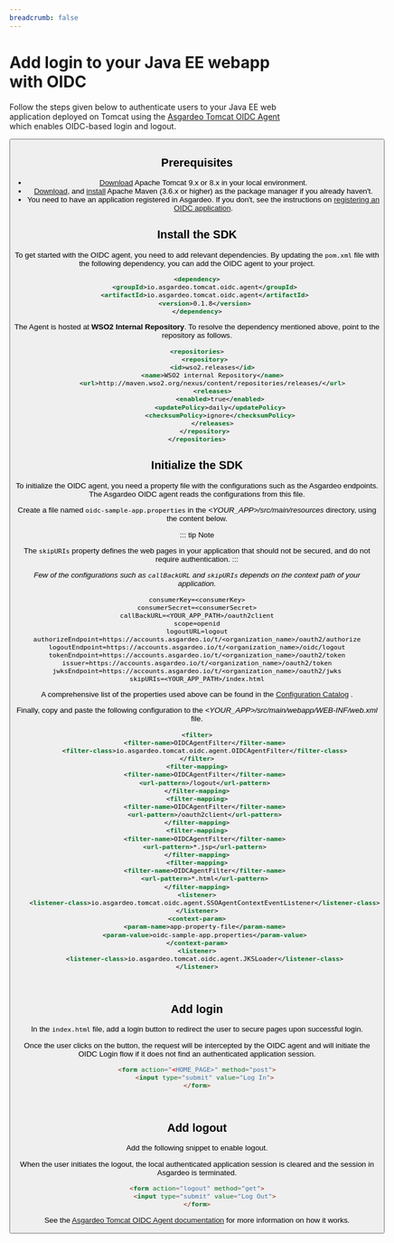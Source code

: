 ```yaml
---
breadcrumb: false
---
```


# Add login to your Java EE webapp with OIDC

Follow the steps given below to authenticate users to your Java EE web application deployed on Tomcat using the [Asgardeo Tomcat OIDC Agent](https://github.com/asgardeo/asgardeo-tomcat-oidc-agent) which enables OIDC-based login and logout.

<Button 
    buttonType='grey-outlined-icon'
    buttonText='Try out the sample app'
    startIconPath='images/technologies/java-logo.svg'
    buttonPath='/quickstarts/qsg-oidc-webapp-java-ee'
/>

## Prerequisites
- [Download](https://tomcat.apache.org/tomcat-9.0-doc/) Apache Tomcat 9.x or 8.x in your local environment.
- [Download](https://maven.apache.org/download.cgi), and [install](https://maven.apache.org/install.html) Apache Maven (3.6.x or higher) as the package manager if you already haven't.
- You need to have an application registered in Asgardeo. If you don't, see the instructions on <a href ="/guides/applications/web-app/oidc/register-app">registering an OIDC application</a>.

## Install the SDK

To get started with the OIDC agent, you need to add relevant dependencies. By updating the `pom.xml` file with the following dependency, you can add the OIDC agent to your project.

```xml
<dependency>
    <groupId>io.asgardeo.tomcat.oidc.agent</groupId>
    <artifactId>io.asgardeo.tomcat.oidc.agent</artifactId>
    <version>0.1.8</version>
</dependency>
```

The Agent is hosted at **WSO2 Internal Repository**. To resolve the dependency mentioned above, point to the repository as follows.

```xml
<repositories>
    <repository>
        <id>wso2.releases</id>
        <name>WSO2 internal Repository</name>
        <url>http://maven.wso2.org/nexus/content/repositories/releases/</url>
        <releases>
            <enabled>true</enabled>
            <updatePolicy>daily</updatePolicy>
            <checksumPolicy>ignore</checksumPolicy>
        </releases>
    </repository>
</repositories>
```

## Initialize the SDK

To initialize the OIDC agent, you need a property file with the configurations such as the Asgardeo endpoints. The Asgardeo OIDC agent reads the configurations from this file.

Create a file named `oidc-sample-app.properties` in the _<YOUR_APP>/src/main/resources_ directory, using the content
below.

::: tip Note

The `skipURIs` property defines the web pages in your application that should not be secured, and do not require
authentication.
:::

_Few of the configurations such as `callBackURL` and `skipURIs` depends on the context path of your application._

```
consumerKey=<consumerKey>
consumerSecret=<consumerSecret>
callBackURL=<YOUR_APP_PATH>/oauth2client
scope=openid
logoutURL=logout
authorizeEndpoint=https://accounts.asgardeo.io/t/<organization_name>/oauth2/authorize
logoutEndpoint=https://accounts.asgardeo.io/t/<organization_name>/oidc/logout
tokenEndpoint=https://accounts.asgardeo.io/t/<organization_name>/oauth2/token
issuer=https://accounts.asgardeo.io/t/<organization_name>/oauth2/token
jwksEndpoint=https://accounts.asgardeo.io/t/<organization_name>/oauth2/jwks
skipURIs=<YOUR_APP_PATH>/index.html
```

A comprehensive list of the properties used above can be found in
the [Configuration Catalog](https://github.com/asgardeo/asgardeo-tomcat-oidc-agent/blob/master/io.asgardeo.tomcat.oidc.sample/src/main/resources/configuration-catalog.md)
.

Finally, copy and paste the following configuration to the _<YOUR_APP>/src/main/webapp/WEB-INF/web.xml_ file.

```xml
<filter>
    <filter-name>OIDCAgentFilter</filter-name>
    <filter-class>io.asgardeo.tomcat.oidc.agent.OIDCAgentFilter</filter-class>
</filter>
<filter-mapping>
    <filter-name>OIDCAgentFilter</filter-name>
    <url-pattern>/logout</url-pattern>
</filter-mapping>
<filter-mapping>
    <filter-name>OIDCAgentFilter</filter-name>
    <url-pattern>/oauth2client</url-pattern>
</filter-mapping>
<filter-mapping>
    <filter-name>OIDCAgentFilter</filter-name>
    <url-pattern>*.jsp</url-pattern>
</filter-mapping>
<filter-mapping>
    <filter-name>OIDCAgentFilter</filter-name>
    <url-pattern>*.html</url-pattern>
</filter-mapping>
<listener>
    <listener-class>io.asgardeo.tomcat.oidc.agent.SSOAgentContextEventListener</listener-class>
</listener>
<context-param>
    <param-name>app-property-file</param-name>
    <param-value>oidc-sample-app.properties</param-value>
</context-param>
<listener>
    <listener-class>io.asgardeo.tomcat.oidc.agent.JKSLoader</listener-class>
</listener>
```

<br>

## Add login

In the `index.html` file, add a login button to redirect the user to secure pages upon successful login.

Once the user clicks on the button, the request will be intercepted by the OIDC agent and will initiate the OIDC Login
flow if it does not find an authenticated application session.

```html
<form action="<HOME_PAGE>" method="post">
    <input type="submit" value="Log In">
</form>
```

<br>

## Add logout

Add the following snippet to enable logout.

When the user initiates the logout, the local authenticated application session is cleared and the session in Asgardeo
is terminated.

```html
<form action="logout" method="get">
    <input type="submit" value="Log Out">
</form>
```

See the [Asgardeo Tomcat OIDC Agent documentation](https://github.com/asgardeo/asgardeo-tomcat-oidc-agent#how-it-works) for more information on how it works.
